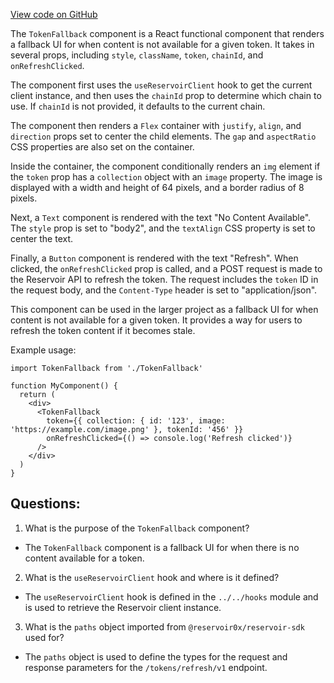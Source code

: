 [View code on GitHub](zoo-labs/zoo/blob/master/ui/src/components/TokenMedia/TokenFallback.tsx)

The `TokenFallback` component is a React functional component that renders a fallback UI for when content is not available for a given token. It takes in several props, including `style`, `className`, `token`, `chainId`, and `onRefreshClicked`. 

The component first uses the `useReservoirClient` hook to get the current client instance, and then uses the `chainId` prop to determine which chain to use. If `chainId` is not provided, it defaults to the current chain. 

The component then renders a `Flex` container with `justify`, `align`, and `direction` props set to center the child elements. The `gap` and `aspectRatio` CSS properties are also set on the container. 

Inside the container, the component conditionally renders an `img` element if the `token` prop has a `collection` object with an `image` property. The image is displayed with a width and height of 64 pixels, and a border radius of 8 pixels. 

Next, a `Text` component is rendered with the text "No Content Available". The `style` prop is set to "body2", and the `textAlign` CSS property is set to center the text. 

Finally, a `Button` component is rendered with the text "Refresh". When clicked, the `onRefreshClicked` prop is called, and a POST request is made to the Reservoir API to refresh the token. The request includes the `token` ID in the request body, and the `Content-Type` header is set to "application/json". 

This component can be used in the larger project as a fallback UI for when content is not available for a given token. It provides a way for users to refresh the token content if it becomes stale. 

Example usage:

```
import TokenFallback from './TokenFallback'

function MyComponent() {
  return (
    <div>
      <TokenFallback
        token={{ collection: { id: '123', image: 'https://example.com/image.png' }, tokenId: '456' }}
        onRefreshClicked={() => console.log('Refresh clicked')}
      />
    </div>
  )
}
```
## Questions: 
 1. What is the purpose of the `TokenFallback` component?
- The `TokenFallback` component is a fallback UI for when there is no content available for a token.

2. What is the `useReservoirClient` hook and where is it defined?
- The `useReservoirClient` hook is defined in the `../../hooks` module and is used to retrieve the Reservoir client instance.

3. What is the `paths` object imported from `@reservoir0x/reservoir-sdk` used for?
- The `paths` object is used to define the types for the request and response parameters for the `/tokens/refresh/v1` endpoint.